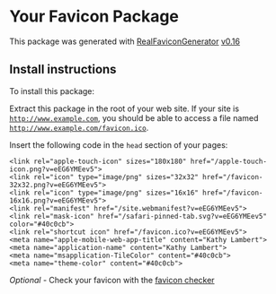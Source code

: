 # Your Favicon Package

This package was generated with [RealFaviconGenerator](https://realfavicongenerator.net/) [v0.16](https://realfavicongenerator.net/change_log#v0.16)

## Install instructions

To install this package:

Extract this package in the root of your web site. If your site is <code>http://www.example.com</code>, you should be able to access a file named <code>http://www.example.com/favicon.ico</code>.

Insert the following code in the `head` section of your pages:

    <link rel="apple-touch-icon" sizes="180x180" href="/apple-touch-icon.png?v=eEG6YMEev5">
    <link rel="icon" type="image/png" sizes="32x32" href="/favicon-32x32.png?v=eEG6YMEev5">
    <link rel="icon" type="image/png" sizes="16x16" href="/favicon-16x16.png?v=eEG6YMEev5">
    <link rel="manifest" href="/site.webmanifest?v=eEG6YMEev5">
    <link rel="mask-icon" href="/safari-pinned-tab.svg?v=eEG6YMEev5" color="#40c0cb">
    <link rel="shortcut icon" href="/favicon.ico?v=eEG6YMEev5">
    <meta name="apple-mobile-web-app-title" content="Kathy Lambert">
    <meta name="application-name" content="Kathy Lambert">
    <meta name="msapplication-TileColor" content="#40c0cb">
    <meta name="theme-color" content="#40c0cb">

*Optional* - Check your favicon with the [favicon checker](https://realfavicongenerator.net/favicon_checker)